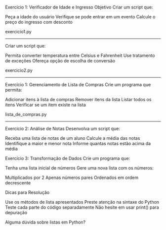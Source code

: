 Exercício 1: Verificador de Idade e Ingresso
Objetivo
Criar um script que:

Peça a idade do usuário
Verifique se pode entrar em um evento
Calcule o preço do ingresso com desconto

exercicio1.py

---

Criar um script que:

Permita converter temperatura entre Celsius e Fahrenheit
Use tratamento de exceções
Ofereça opção de escolha de conversão

exercicio2.py

---

Exercício 1: Gerenciamento de Lista de Compras
Crie um programa que permita:

Adicionar itens à lista de compras
Remover itens da lista
Listar todos os itens
Verificar se um item existe na lista

lista_de_compras.py

---

Exercício 2: Análise de Notas
Desenvolva um script que:

Receba uma lista de notas de um aluno
Calcule a média das notas
Identifique a maior e menor nota
Informe quantas notas estão acima da média

Exercício 3: Transformação de Dados
Crie um programa que:

Tenha uma lista inicial de números
Gere uma nova lista com os números:

Multiplicados por 2
Apenas números pares
Ordenados em ordem decrescente



Dicas para Resolução

Use os métodos de lista apresentados
Preste atenção na sintaxe do Python
Teste cada parte do código separadamente
Não hesite em usar print() para depuração

Alguma dúvida sobre listas em Python?